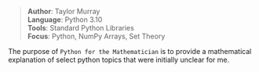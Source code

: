 > **Author**: Taylor Murray  
> **Language**: Python 3.10  
> **Tools**:  Standard Python Libraries  
> **Focus**: Python, NumPy Arrays, Set Theory

The purpose of `Python for the Mathematician` is to provide a mathematical explanation of select python
topics that were initially unclear for me. 